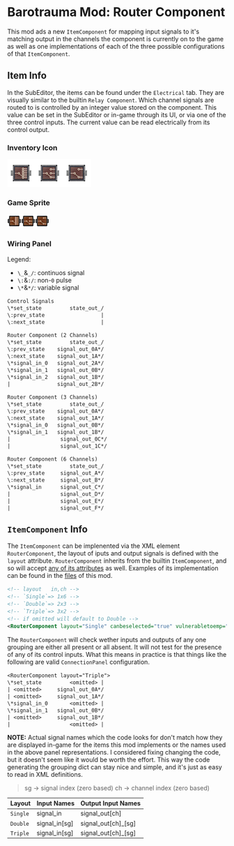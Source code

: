 # Barotrauma Mod: Router Component

This mod ads a new `ItemComponent` for mapping input signals to it's matching
output in the channels the component is currently on  to the game as well
as one implementations of each of the three possible configurations of that
`ItemComponent`.


## Item Info

In the SubEditor, the items can be found under the `Electrical` tab. They are
visually similar to the builtin `Relay Component`.
Which channel signals are routed to is controlled by an integer value stored on
the component. This value can be set in the SubEditor or in-game through its UI, or via one of
the three control inputs. The current value can be read electrically from its
control output.


### Inventory Icon

![inventoty icon](./Items/routercomponent.icon.png)


### Game Sprite

![game sprite](./Items/routercomponent.png)


### Wiring Panel

Legend:

- `\_`&`_/`: continuos signal
- `\:`&`:/`: non-`0` pulse
- `\*`&`*/`: variable signal

```PlainText
Control Signals
\*set_state         state_out_/
\:prev_state                  |
\:next_state                  |
```

```PlainText
Router Component (2 Channels)
\*set_state         state_out_/
\:prev_state    signal_out_0A*/
\:next_state    signal_out_1A*/
\*signal_in_0   signal_out_2A*/
\*signal_in_1   signal_out_0B*/
\*signal_in_2   signal_out_1B*/
|               signal_out_2B*/
```

```PlainText
Router Component (3 Channels)
\*set_state         state_out_/
\:prev_state    signal_out_0A*/
\:next_state    signal_out_1A*/
\*signal_in_0   signal_out_0B*/
\*signal_in_1   signal_out_1B*/
|                signal_out_0C*/
|                signal_out_1C*/
```

```PlainText
Router Component (6 Channels)
\*set_state         state_out_/
\:prev_state     signal_out_A*/
\:next_state     signal_out_B*/
\*signal_in      signal_out_C*/
|                signal_out_D*/
|                signal_out_E*/
|                signal_out_F*/
```


## `ItemComponent` Info

The `ItemComponent` can be implenented via the XML element `RouterComponent`,
the layout of iputs and output signals is defined with the `layout` attribute.
`RouterComponent` inherits from the builtin `ItemComponent`, and so will
accept [any of its attributes][ic link] as well. Examples of its implementation
can be found in the [files] of this mod.


```XML
<!-- layout   in,ch -->
<!-- `Single`=> 1x6 -->
<!-- `Double`=> 2x3 -->
<!-- `Triple`=> 3x2 -->
<!-- if omitted will default to Double -->
<RouterComponent layout="Single" canbeselected="true" vulnerabletoemp="false" />
```

The `RouterComponent` will check wether inputs and outputs of any one grouping
are either all present or all absent. It will not test for the presence of any
of its control inputs. What this means in practice is that things like the
following are valid `ConnectionPanel` configuration.

```PlainText
<RouterComponent layout="Triple">
\*set_state         <omitted> |
| <omitted>     signal_out_0A*/
| <omitted>     signal_out_1A*/
\*signal_in_0       <omitted> |
\*signal_in_1   signal_out_0B*/
| <omitted>     signal_out_1B*/
|                   <omitted> |
```

**NOTE:** Actual signal names which the code looks for don't match how they
are displayed in-game for the items this mod implements or the names used in the
above panel representations. I considered fixing changing the code, but it
doesn't seem like it would be worth the effort. This way the code generating
the grouping dict can stay nice and simple, and it's just as easy to read in
XML definitions.

> sg -> signal index (zero based)
> ch -> channel index (zero based)


| Layout   | Input Names   | Output  Input Names |
|----------|---------------|---------------------|
| `Single` | signal_in     | signal_out[ch]      |
| `Double` | signal_in[sg] | signal_out[ch]_[sg] |
| `Triple` | signal_in[sg] | signal_out[ch]_[sg] |

[ic link]:<https://regalis11.github.io/BaroModDoc/ItemComponents/ItemComponent.html>
[files]:<./Items/routercomponent.xml>

